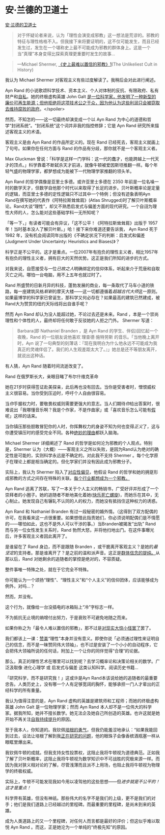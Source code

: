 # 安·兰德的卫道士

[安·兰德的卫道士](https://www.readthesequences.com/Guardians-Of-Ayn-Rand)

> 对于怀疑论者来说，认为「理性会演变成邪教」这一想法是荒谬的。邪教的特征与理性格格不入。但我接下来将要证明的，这不仅可能发生，而且已经发生过，发生在一个堪称史上最不可能成为邪教的群体身上。这是一个当“真理”本身变得比探索真理更重要时发生的故事…

>

> —Michael Shermer, [《史上最难以置信的邪教》](http://www.2think.org/02_2_she.shtml)[1](https://www.readthesequences.com/Guardians-Of-Ayn-Rand#footnote1)(The Unlikeliest Cult in History)

我认为 Michael Shermer 对客观主义有些过度解读了。我稍后会对此进行阐述。

Ayn Rand 的小说歌颂科学技术、资本主义、个人对体制的反抗、有限政府、私有财产和[自私](https://www.readthesequences.com/Fake-Morality)。她的终极虚构英雄 John Galt <spoiler>[是一位科学家，他发明了一种新型的廉价可再生能源；但他拒绝将这项技术公之于众，因为他认为这些利润只会被窃取去维持腐败的政府](https://www.readthesequences.com/Guardians-Of-Ayn-Rand#_)。</spoiler>

然而，不知怎的——这一切最终却演变成一个以 Ayn Rand 为中心的道德和哲学“封闭系统”。“封闭系统”这个词并非我的指控修辞；它是 Ayn Rand 研究所来描述客观主义的术语。

客观主义是由 Ayn Rand 的作品所定义的。现在 Rand 已经死去，客观主义就画上了句号。如果你在任何方面与 Rand 的作品有分歧，那你就不是一个客观主义者。

Max Gluckman 曾说：「科学是这样一门学科：这一代的蠢才，也能跨越上一代天才的顶点。」科学靠着不断弑杀天才前进，就像牛顿被爱因斯坦推翻一样。每个年轻气盛的物理学家，都梦想成为能被下一代物理学家推翻的领头羊。

Ayn Rand 的哲学偶像是亚里士多德。或许亚里士多德在 2350 年前是一位名噪一时的数学天才，但数学自他那个时代以来取得了长足的进步。贝叶斯概率论是定量的逻辑，而亚里士多德的定性逻辑只不过其中一个特例；但没有迹象表明Ayn Rand在撰写她的代表作《阿特拉斯耸耸肩》(Atlas Shrugged)时了解贝叶斯概率论。Rand大谈“理性”，却又不熟悉启发式与偏差方面的现代研究。一个自诩为理性大师的人，怎么能对这些基础学科一无所知呢？

「等一下，」有读者可能会有异议，「这不公平！《阿特拉斯耸耸肩》出版于 1957 年！当时基本没人了解贝叶斯。」哈！接下来你难道还要告诉我， Ayn Rand 死于 1982 年，没有机会阅读同年出版的《不确定状况下的判断：启发式和偏差(Judgment Under Uncertainty: Heuristics and Biases)》？

科学正是不公平的。这才是重点。一位2007年有抱负的理性主义者，相比1957年有抱负的理性主义者，拥有巨大的天然优势。这正是我们所知的进步的方式。

对我来说，自愿接受与一位*已故之人*明确绑定的信仰体系，听起来介于荒唐和自取灭亡之间。哪怕一台电脑，用不上五年也就过时了。

Rand 所盛赞的日新月异的科技，蓬勃发展的商业，每一条取代了马车小道的铁路，每一座建筑风格*崭新*的摩天大楼——这一切都遵循着*超越古代大师*这一原则。如果最博学的科学家已曾诞生，那科学又何必存在？如果最高的建筑已然建成，被Rand大为赞赏的纽约天际线将出自谁手呢？

然而 Ayn Rand 却认为没人能超过她，不论过去还是未来。Rand ，本是一个崇尚理性和个体性的人，最终却将任何敢于反驳她的人拒之门外。 Shermer 写道：

> Barbara(即 Nathaniel Branden ，是 Ayn Rand 的学生、伴侣)回忆起一个夜晚，Rand 的一位朋友说他喜欢 理查德·施特劳斯 的音乐。「当他晚上离开时，Ayn 说了一句典型的刻薄话：『现在我明白为什么他永远不可能成为我真正的灵魂伴侣了。我们的人生观差距太大了。』」她总是还不等朋友离开，就说出这种话。

有人猜，Ayn Rand 随着时间流逝改变了。

Rand 在俄罗斯长大，亲眼目睹了布尔什维克革命

她在21岁时获得签证赴美探亲，此后再也没有回去。当你是受害者时，憎恨威权主义很容易。当你受到压迫时，呼吁个人自由很容易。

当*你*手握权力时，要敬畏权威则需要更强大的意志。当人们期待*你*给出答案时，很难说出「我哪懂音乐啊？我是个作家，不是作曲家」或「喜欢音乐怎么可能有[假](https://www.readthesequences.com/Feeling-Rational)呢」这样的话来。

当你镇压那些胆敢冒犯你的人时，你挥舞权力的身姿不知为何也变得*正义*了，这与你遭受镇压时的感受完全不同。各种[绝妙的理由](https://www.readthesequences.com/Fake-Optimization-Criteria)都跃入脑海。

Michael Shermer 详细阐述了 Rand 的哲学是如何沦为邪教的个人观点。特别是，Shermer 认为（大概）——客观主义之所以失败，是因为Rand认为绝对的确定性是可能的，实则科学永远是不确定的。对此我不支持 Shermer 。每个化学原子在理论上都是相当确定的。但化学家们并没有因此成为邪教分子。

实际上，我认为 Shermer 陷入了[对应性偏见](https://www.readthesequences.com/Correspondence-Bias)，他假设 Rand 的哲学和她的拥趸形成邪教的方式之间存在特殊的关联。[每个行业都想成为一个邪教。](https://www.readthesequences.com/Every-Cause-Wants-To-Be-A-Cult)

Ayn Rand 逃离了苏联，写了一本关于个人主义的畅销书，广受好评并形成了一个崇拜者的小圈子。她的追随者不断地美化着她([快乐死亡螺旋](https://www.readthesequences.com/Affective-Death-Spirals))，而她乐在其中，无心制止。她发现自己有辗轧不认同的人的权力，而她没有抵挡住这种权力的诱惑。

Ayn Rand 和 Nathaniel Branden 有过一段秘密的婚外情。（这得到了双方配偶的许可，在我看来这一点很重要。如果想借此指责她们，你必须说明配偶们是不情愿的——哪怕如此，这也不是外人可以干涉的事。）当Branden被揭发“出轨” Rand 而与另一位女性发生关系时，Rand 勃然大怒，并将他扫地出门。在这件事曝光后，许多客观主义者因此离开了。

是谁留在了 Rand 身边，而不是跟随 Branden ，或干脆离开客观主义？是她的*最坚定*的支持者。那是谁离开了？是之前的温和派声音。这正是[群体信念的提纯。](https://www.readthesequences.com/Evaporative-Cooling-Of-Group-Beliefs)从那以后，Rand 对她剩余的追随者的掌控是绝对的，不容质疑。

整件事唯一特殊之处，就在于它完全不特殊。

你可能认为一个颂扬“理性”、“理性主义”和“个人主义”的信仰团体，应该能够成为例外，对吗…？

然而，并没有。

这个行为，就像给一台没插电的冰箱贴上“冷”字标志一样。

不为抵抗无止境的熵增付出努力，于是衰败不可避免地随之而来。

如果你称之为「最令人难以置信的邪教」，那不过是[对现实大惊小怪罢了](https://www.readthesequences.com/Think-Like-Reality)罢了。

我们都该上一课：[赞美](https://www.readthesequences.com/Science-As-Attire)“理性”本身并没有意义。即使你说「必须通过理性来证明自己的信念，而不是一昧赞同伟大领袖」，也不过是安装了一个小小的自动程序，它会把伟大领袖所说的任何话，附加上一个让你的同伴觉得“合理”的论据。

那么，真正的理性艺术在哪里可以找到呢？去学习概率论和决策论相关的数学。广泛汲取像 进化心理学 或 启发式与偏差 这类认知科学。阅读历史书籍…

「研究科学，而不是研究我！」这或许是Ayn Rand本该说给她的追随者的最重要忠告。人类历史上，没有哪一个人有足够宽阔的胸怀，能够承担一门人才辈出的正经科学的所有重量。

我认为值得注意的是，Ayn Rand 虚构的英雄是建筑师和工程师；而她的终极虚构英雄 John Galt 是一位物理学家；然而 Ayn Rand 本人却不是一位伟大的科学家。据我所知，她并不擅长数学。她无法企及她自己所创造的英雄。也许这就是她开始不再关注[自我持续提升](https://www.readthesequences.com/Tsuyoku-Naritai-I-Want-To-Become-Stronger)的原因。

至于我本人，你知道的。我钦佩[培根的勇气](https://www.readthesequences.com/Resist-The-Happy-Death-Spiral)，但我仍能羞涩地承认：“如果我能回到过去，设法让培根了解到我[正在研究的问题](http://intelligence.org/files/AIPosNegFactor.pdf)，他的眼珠子会像香槟酒瓶塞一样从眼眶里爆出来。

我钦佩牛顿的成就。但我支持女性投票权，这阻止我将牛顿视为道德典范。正如我了解了贝叶斯概率，这阻止我将牛顿视为数学知识中不可战胜的究极来源一样。而因为我对狭义相对论的了解，尽管浅薄而且派不上用场，也阻止我将牛顿视为物理学的终极权威。

实际上，牛顿不可能发现我如今用以凌驾他的这些思想——但*进步就是不公平的！这才是重点！*

科学界有英雄，但没有神祇。那些伟大的名字不是我们的上级，更不是我们的对手；他们是我们道路上已经越过的里程碑。而最重要的里程碑，是尚未到来的英雄。

成为人类道路上的又一个里程碑，对任何人而言都是最好的评价；但这似乎难以取悦 Ayn Rand 。而这，正是她沦为一个单纯的“终极先知”的原因。